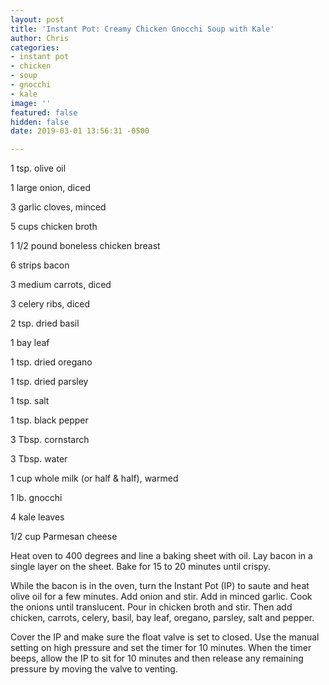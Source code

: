 ```yaml
---
layout: post
title: 'Instant Pot: Creamy Chicken Gnocchi Soup with Kale'
author: Chris
categories:
- instant pot
- chicken
- soup
- gnocchi
- kale
image: ''
featured: false
hidden: false
date: 2019-03-01 13:56:31 -0500

---
```

1 tsp. olive oil

1 large onion, diced

3 garlic cloves, minced

5 cups chicken broth

1 1/2 pound boneless chicken breast

6 strips bacon

3 medium carrots, diced

3 celery ribs, diced

2 tsp. dried basil

1 bay leaf

1 tsp. dried oregano

1 tsp. dried parsley

1 tsp. salt

1 tsp. black pepper

3 Tbsp. cornstarch

3 Tbsp. water

1 cup whole milk (or half & half), warmed

1 lb. gnocchi

4 kale leaves

1/2 cup Parmesan cheese

Heat oven to 400 degrees and line a baking sheet with oil. Lay bacon in a single layer on the sheet. Bake for 15 to 20 minutes until crispy. 

While the bacon is in the oven, turn the Instant Pot (IP) to saute and heat olive oil for a few minutes. Add onion and stir. Add in minced garlic. Cook the onions until translucent. Pour in chicken broth and stir. Then add chicken, carrots, celery, basil, bay leaf, oregano, parsley, salt and pepper. 

Cover the IP and make sure the float valve is set to closed. Use the manual setting on high pressure and set the timer for 10 minutes. When the timer beeps, allow the IP to sit for 10 minutes and then release any remaining pressure by moving the valve to venting. 